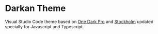 # Darkan Theme

Visual Studio Code theme based on [One Dark Pro](https://marketplace.visualstudio.com/items?itemName=zhuangtongfa.Material-theme) and [Stockholm](https://marketplace.visualstudio.com/items?itemName=LudvigLundgren.StockholmTheme) updated specially for Javascript and Typescript.

